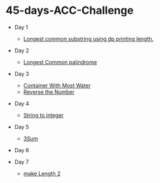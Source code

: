 # 45-days-ACC-Challenge

- Day 1
    - [Longest common substring using dp printing length.](https://practice.geeksforgeeks.org/problems/longest-common-substring1452/1?utm_source=gfg&utm_medium=article&utm_campaign=bottom_sticky_on_article)

- Day 2
    - [Longest Common palindrome](https://leetcode.com/problems/longest-palindromic-substring/) 

- Day 3
    - [Container With Most Water](https://leetcode.com/problems/container-with-most-water/)
    - [Reverse the Number](https://leetcode.com/problems/reverse-integer/)
    
- Day 4
    - [String to integer](https://leetcode.com/problems/string-to-integer-atoi/submissions/)

- Day 5
    - [3Sum](https://leetcode.com/problems/3sum/submissions/)

- Day 6

- Day 7
    - [make Length 2](https://www.codechef.com/submit/MAKELENGTH1)

    
